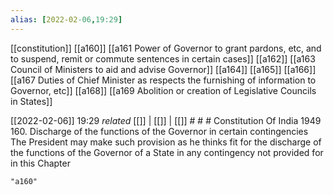 ```yaml
---
alias: [2022-02-06,19:29]
---
```

[[constitution]] [[a160]] [[a161 Power of Governor to grant pardons, etc, and to suspend, remit or commute sentences in certain cases]] [[a162]] [[a163 Council of Ministers to aid and advise Governor]] [[a164]] [[a165]] [[a166]] [[a167 Duties of Chief Minister as respects the furnishing of information to Governor, etc]] [[a168]] [[a169 Abolition or creation of Legislative Councils in States]]

[[2022-02-06]] 19:29 _related_ [[]] | [[]] | [[]] # # #
Constitution Of India 1949
160. Discharge of the functions of the Governor in certain contingencies The President may make such provision as he thinks fit for the discharge of the functions of the Governor of a State in any contingency not provided for in this Chapter
```query
"a160"
```